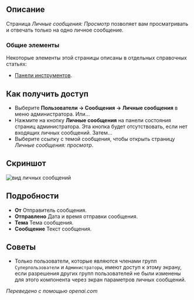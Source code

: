 <!-- Filename: Help4.x:Private_Messages:_Read / Display title: Личные сообщения: Просмотр  -->

## Описание

Страница *Личные сообщения: Просмотр* позволяет вам просматривать и отвечать только на одно личное сообщение.

### Общие элементы

Некоторые элементы этой страницы описаны в отдельных справочных статьях:

* [Панели инструментов](jdocmanual?article=help/common-elements/toolbars).

## Как получить доступ

- Выберите **Пользователи → Сообщения → Личные сообщения** в меню администратора. Или…
- Нажмите на кнопку **Личные сообщения** на панели состояния страниц администратора. Эта кнопка будет отсутствовать, если нет входящих личных сообщений. Затем…
- Выберите ссылку с темой сообщения, чтобы открыть страницу *Личные сообщения: просмотр*.

## Скриншот

![вид личных сообщений](../../../ru/images/private-messages/private-messages-view.png)

## Подробности

- **От** Отправитель сообщения.
- **Отправлено** Дата и время отправки сообщения.
- **Тема** Тема сообщения.
- **Сообщение** Текст сообщения.

## Советы

- Только пользователи, которые являются членами групп `Суперпользователи` и `Администраторы`, имеют доступ к этому экрану, если разрешения других групп пользователей не были изменены для этого компонента через экран параметров личных сообщений.

*Переведено с помощью openai.com*

